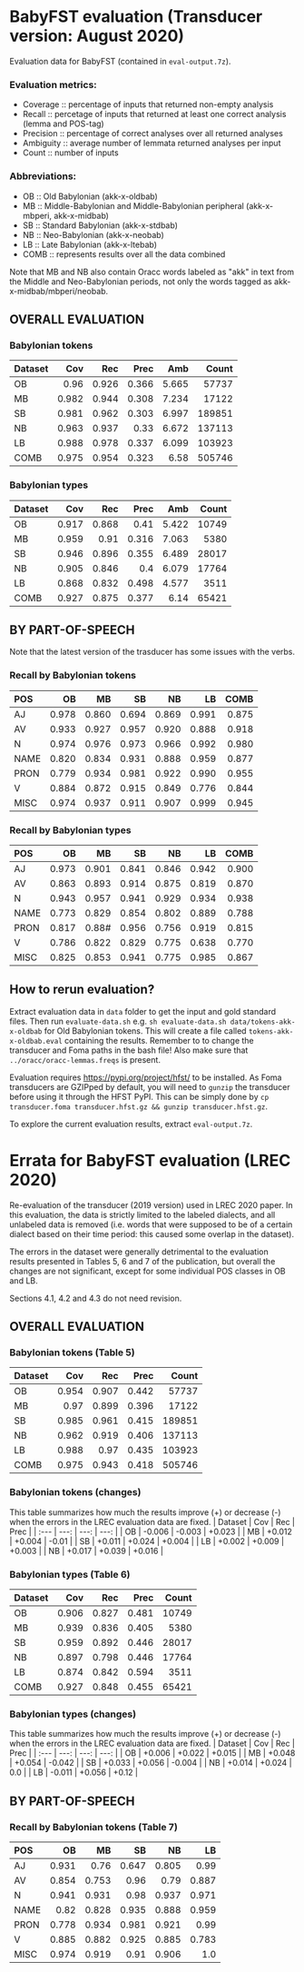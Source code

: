 # BabyFST evaluation (Transducer version: August 2020)

Evaluation data for BabyFST (contained in ```eval-output.7z```). 

### Evaluation metrics:
* Coverage :: percentage of inputs that returned non-empty analysis
* Recall :: percetage of inputs that returned at least one correct analysis (lemma and POS-tag)
* Precision :: percentage of correct analyses over all returned analyses
* Ambiguity :: average number of lemmata returned analyses per input
* Count :: number of inputs

### Abbreviations:
* OB :: Old Babylonian (akk-x-oldbab)
* MB :: Middle-Babylonian and Middle-Babylonian peripheral (akk-x-mbperi, akk-x-midbab)
* SB :: Standard Babylonian (akk-x-stdbab)
* NB :: Neo-Babylonian (akk-x-neobab)
* LB :: Late Babylonian (akk-x-ltebab)
* COMB :: represents results over all the data combined

Note that MB and NB also contain Oracc words labeled as "akk" in text from the Middle and Neo-Babylonian periods, not only the words tagged as akk-x-midbab/mbperi/neobab.

## OVERALL EVALUATION

### Babylonian tokens
| Dataset | Cov | Rec | Prec | Amb | Count | 
| :--- | ---: | ---: | ---: | ---: | ---: |
| OB | 0.96 | 0.926 | 0.366 | 5.665 | 57737 |
| MB | 0.982 | 0.944 | 0.308 | 7.234 | 17122 |
| SB | 0.981 | 0.962 | 0.303 | 6.997 | 189851 |
| NB | 0.963 | 0.937 | 0.33 | 6.672 | 137113 |
| LB | 0.988 | 0.978 | 0.337 | 6.099 | 103923 |
| COMB | 0.975 | 0.954 | 0.323 | 6.58 | 505746 |

### Babylonian types
| Dataset | Cov | Rec | Prec | Amb | Count | 
| :--- | ---: | ---: | ---: | ---: | ---: |
| OB | 0.917 | 0.868 | 0.41 | 5.422 | 10749 |
| MB | 0.959 | 0.91 | 0.316 | 7.063 | 5380 |
| SB | 0.946 | 0.896 | 0.355 | 6.489 | 28017 |
| NB | 0.905 | 0.846 | 0.4 | 6.079 | 17764 |
| LB | 0.868 | 0.832 | 0.498 | 4.577 | 3511 |
| COMB | 0.927 | 0.875 | 0.377 | 6.14 | 65421 |


## BY PART-OF-SPEECH

Note that the latest version of the trasducer has some issues with the verbs.

### Recall by Babylonian tokens
| POS | OB | MB | SB | NB | LB | COMB |
| :--- | ---: | ---: | ---: | ---: | ---: | ---: |
| AJ | 0.978 | 0.860 | 0.694 | 0.869 | 0.991 | 0.875 |
| AV | 0.933 | 0.927 | 0.957 | 0.920 | 0.888 | 0.918 |
| N | 0.974 | 0.976 | 0.973 | 0.966 | 0.992 | 0.980 |
| NAME | 0.820 | 0.834 | 0.931 | 0.888 | 0.959 | 0.877 |
| PRON | 0.779 | 0.934 | 0.981 | 0.922 | 0.990 | 0.955 |
| V | 0.884 | 0.872 | 0.915 | 0.849 | 0.776 | 0.844 |
| MISC | 0.974 | 0.937 | 0.911 | 0.907 | 0.999 | 0.945 |

### Recall by Babylonian types
| POS | OB | MB | SB | NB | LB | COMB |
| :--- | ---: | ---: | ---: | ---: | ---: | ---: |
|  AJ | 0.973 | 0.901 | 0.841 | 0.846 | 0.942 | 0.900 |
|  AV | 0.863 | 0.893 | 0.914 | 0.875 | 0.819 | 0.870 |
|  N | 0.943 | 0.957 | 0.941 | 0.929 | 0.934 | 0.938 |
|  NAME | 0.773 | 0.829 | 0.854 | 0.802 | 0.889 | 0.788 |
|  PRON | 0.817 | 0.88# | 0.956 | 0.756 | 0.919 | 0.815 |
|  V | 0.786 | 0.822 | 0.829 | 0.775 | 0.638 | 0.770 |
|  MISC | 0.825 | 0.853 | 0.941 | 0.775 | 0.985 | 0.867 |

## How to rerun evaluation?
Extract evaluation data in ```data``` folder to get the input and gold standard files. Then run ```evaluate-data.sh``` e.g. ```sh evaluate-data.sh data/tokens-akk-x-oldbab``` for Old Babylonian tokens. This will create a file called ```tokens-akk-x-oldbab.eval``` containing the results. Remember to to change the transducer and Foma paths in the bash file! Also make sure that ```../oracc/oracc-lemmas.freqs``` is present.

Evaluation requires https://pypi.org/project/hfst/ to be installed. As Foma transducers are GZIPped by default, you will need to ```gunzip``` the transducer before using it through the HFST PyPI. This can be simply done by ```cp transducer.foma transducer.hfst.gz && gunzip transducer.hfst.gz```.

To explore the current evaluation results, extract ```eval-output.7z```.

# Errata for BabyFST evaluation (LREC 2020) 
Re-evaluation of the transducer (2019 version) used in LREC 2020 paper. In this evaluation, the data is strictly limited to the labeled dialects, and all unlabeled data is removed (i.e. words that were supposed to be of a certain dialect based on their time period: this caused some overlap in the dataset).

The errors in the dataset were generally detrimental to the evaluation results presented in Tables 5, 6 and 7 of the publication, but overall the changes are not significant, except for some individual POS classes in OB and LB.

Sections 4.1, 4.2 and 4.3 do not need revision.

## OVERALL EVALUATION

### Babylonian tokens (Table 5)
| Dataset | Cov | Rec | Prec | Count |
| :--- | ---: | ---: | ---: | ---: |
| OB | 0.954 | 0.907 | 0.442  | 57737 |
| MB | 0.97 | 0.899 | 0.396 | 17122 |
| SB | 0.985 | 0.961 | 0.415 | 189851 |
| NB | 0.962 | 0.919 | 0.406 | 137113 |
| LB | 0.988 | 0.97 | 0.435 | 103923 |
| COMB | 0.975 | 0.943 | 0.418 | 505746 |

### Babylonian tokens (changes)
This table summarizes how much the results improve (+) or decrease (-) when the errors in the LREC evaluation data are fixed.
| Dataset | Cov | Rec | Prec | 
| :--- | ---: | ---: | ---: |
| OB | -0.006 | -0.003 | +0.023 |
| MB | +0.012 | +0.004 | -0.01 |
| SB | +0.011 | +0.024 | +0.004 |
| LB | +0.002 | +0.009 | +0.003 |
| NB | +0.017 | +0.039 | +0.016 |

### Babylonian types (Table 6)
| Dataset | Cov | Rec | Prec | Count |
| :--- | ---: | ---: | ---: | ---: |
| OB | 0.906 | 0.827 | 0.481 | 10749 |
| MB | 0.939 | 0.836 | 0.405 | 5380 |
| SB | 0.959 | 0.892 | 0.446 | 28017 |
| NB | 0.897 | 0.798 | 0.446 | 17764 |
| LB | 0.874 | 0.842 | 0.594 | 3511 |
| COMB | 0.927 | 0.848 | 0.455 | 65421 |

### Babylonian types (changes)
This table summarizes how much the results improve (+) or decrease (-) when the errors in the LREC evaluation data are fixed.
| Dataset | Cov | Rec | Prec | 
| :--- | ---: | ---: | ---: |
| OB | +0.006 | +0.022 | +0.015 |
| MB | +0.048 | +0.054 | -0.042 |
| SB | +0.033 | +0.056 | -0.004 |
| NB | +0.014 | +0.024 | 0.0 |
| LB | -0.011 | +0.056 | +0.12 |

## BY PART-OF-SPEECH
### Recall by Babylonian tokens (Table 7)
| POS | OB | MB | SB | NB | LB |
| :--- | ---: | ---: | ---: | ---: | ---: |
| AJ | 0.931 | 0.76 | 0.647 | 0.805 | 0.99 |
| AV | 0.854 | 0.753 | 0.96 | 0.79 | 0.887 |
| N | 0.941 | 0.931 | 0.98 | 0.937 | 0.971 |
| NAME | 0.82 | 0.828 | 0.935 | 0.888 | 0.959 |
| PRON | 0.778 | 0.934 | 0.981 | 0.921 | 0.99 |
| V | 0.885 | 0.882 | 0.925 | 0.885 | 0.783 |
| MISC | 0.974 | 0.919 | 0.91 | 0.906 | 1.0 |

